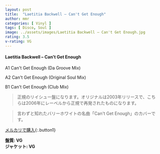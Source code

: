 ```yaml
---
layout: post
title:  "Laetitia Backwell – Can't Get Enough"
author: mmr
categories: [ Vinyl ]
tags: [ Disco, Soul ]
image: ../assets/images/Laetitia Backwell – Can't Get Enough.jpg
rating: 3.5
v-rating: VG
---
```


#### Laetitia Backwell – Can't Get Enough

A1  Can't Get Enough (Da Groove Mix)

A2  Can't Get Enough (Original Soul Mix)

B1  Can't Get Enough (Club Mix)

> 正規のリイシュー盤になります。オリジナルは2003年リリースで、こちらは2006年にレーベルから正規で再発されたものになります。

> 言わずと知れたバリーホワイトの名曲「Can't Get Enough」のカバーです。

[メルカリで購入](https://jp.mercari.com/item/m63458208694){:.button1}


<div class="mt-4 mb-4 d-flex align-items-center">
<strong class="mr-1">盤質: VG</strong>
</div>
<div class="mt-4 mb-4 d-flex align-items-center">
<strong class="mr-1">ジャケット: VG</strong>
</div>